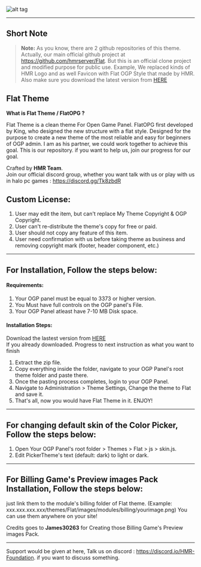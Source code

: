 ![alt tag](https://raw.githubusercontent.com/HAN-105/FlatOPG/master/banner.png)

-----------------------

## Short Note

> **Note:** As you know, there are 2 github repositories of this theme. Actually, our main official github project at https://github.com/hmrserver/Flat. But this is an official clone project and modified purpose for public use. Example, We replaced kinds of HMR Logo and as well Favicon with Flat OGP Style that made by HMR. Also make sure you download the latest version from [HERE](https://github.com/HAN-105/FlatOPG/releases)<br />

## Flat Theme

**What is Flat Theme / FlatOPG ?**

Flat Theme is a clean theme For Open Game Panel. FlatOPG first developed by King, who designed the new structure with a flat style. Designed for the purpose to create a new theme of the most reliable and easy for beginners of OGP admin. I am as his partner, we could work together to achieve this goal. This is our repository. if you want to help us, join our progress for our goal.

Crafted by **HMR Team**.<br />
Join our official discord group, whether you want talk with us or play with us in halo pc games :  https://discord.gg/Tk8zbdR

## Custom License:
>
1. User may edit the item, but can't replace My Theme Copyright & OGP Copyright.
2. User can't re-distribute the theme's copy for free or paid.
3. User should not copy any feature of this item.
4. User need confirmation with us before taking theme as business and removing copyright mark (footer, header component, etc.)

-----------------------

## For Installation, Follow the steps below:

#### Requirements:
>
1. Your OGP panel must be equal to 3373 or higher version.
2. You Must have full controls on the OGP panel's File.
3. Your OGP Panel atleast have 7-10 MB Disk space.

#### Installation Steps:
>
Download the lastest version from [HERE](https://github.com/HAN-105/FlatOPG/releases)<br />
If you already downloaded. Progress to next instruction as what you want to finish<br />
>
1. Extract the zip file.
2. Copy everything inside the folder, navigate to your OGP Panel's root theme folder and paste there.
3. Once the pasting process completes, login to your OGP Panel.
4. Navigate to Administration > Theme Settings, Change the theme to Flat and save it.
5. That's all, now you would have Flat Theme in it. ENJOY!

-----------------------

## For changing default skin of the Color Picker, Follow the steps below:
>
1. Open Your OGP Panel's root folder > Themes > Flat > js > skin.js.
2. Edit PickerTheme's text (default: dark) to light or dark.

-----------------------

## For Billing Game's Preview images Pack Installation, Follow the steps below:
>
just link them to the module's billing folder of Flat theme. (Example: xxx.xxx.xxx.xxx/themes/Flat/images/modules/billing/yourimage.png) You can use them anywhere on your site!

Credits goes to **James30263** for Creating those Billing Game's Preview images Pack.

-----------------------

Support would be given at here, Talk us on discord : https://discord.io/HMR-Foundation. if you want to discuss something.
